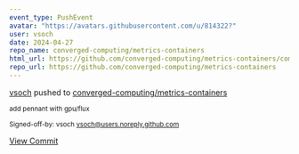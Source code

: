 ```yaml
---
event_type: PushEvent
avatar: "https://avatars.githubusercontent.com/u/814322?"
user: vsoch
date: 2024-04-27
repo_name: converged-computing/metrics-containers
html_url: https://github.com/converged-computing/metrics-containers/commit/a845e9a5ef4fb66b091d024596f65cae310ad2c7
repo_url: https://github.com/converged-computing/metrics-containers
---
```


<a href='https://github.com/vsoch' target='_blank'>vsoch</a> pushed to <a href='https://github.com/converged-computing/metrics-containers' target='_blank'>converged-computing/metrics-containers</a>

<small>add pennant with gpu/flux

Signed-off-by: vsoch <vsoch@users.noreply.github.com></small>

<a href='https://github.com/converged-computing/metrics-containers/commit/a845e9a5ef4fb66b091d024596f65cae310ad2c7' target='_blank'>View Commit</a>